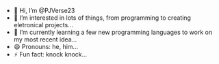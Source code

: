 - 👋 Hi, I’m @PJVerse23
- 👀 I’m interested in lots of things, from programming to creating eletronical projects...
- 🌱 I’m currently learning a few new programming languages to work on my most recent idea...
- 😄 Pronouns: he, him...
- ⚡ Fun fact: knock knock...

<!---
PJVerse23/PJVerse23 is a ✨ special ✨ repository because its `README.md` (this file) appears on your GitHub profile.
You can click the Preview link to take a look at your changes.
--->
